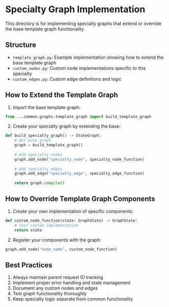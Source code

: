 # Specialty Graph Implementation

This directory is for implementing specialty graphs that extend or override the base template graph functionality.

## Structure

- `template_graph.py`: Example implementation showing how to extend the base template graph
- `custom_nodes.py`: Custom node implementations specific to this specialty
- `custom_edges.py`: Custom edge definitions and logic

## How to Extend the Template Graph

1. Import the base template graph:
```python
from ...common.graphs.template_graph import build_template_graph
```

2. Create your specialty graph by extending the base:
```python
def build_specialty_graph() -> StateGraph:
    # Get base graph
    graph = build_template_graph()
    
    # Add specialty nodes
    graph.add_node("specialty_node", specialty_node_function)
    
    # Add specialty edges
    graph.add_edge("specialty_edge", specialty_edge_function)
    
    return graph.compile()
```

## How to Override Template Graph Components

1. Create your own implementation of specific components:
```python
def custom_node_function(state: GraphState) -> GraphState:
    # Your custom implementation
    return state
```

2. Register your components with the graph:
```python
graph.add_node("node_name", custom_node_function)
```

## Best Practices

1. Always maintain parent request ID tracking
2. Implement proper error handling and state management
3. Document any custom nodes and edges
4. Test graph functionality thoroughly
5. Keep specialty logic separate from common functionality 